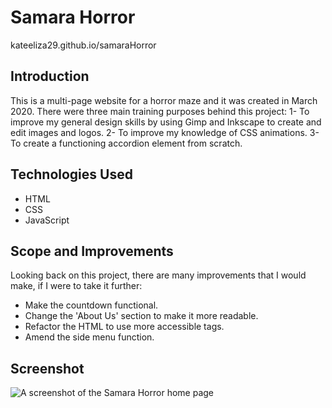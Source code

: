 # Samara Horror
kateeliza29.github.io/samaraHorror

## Introduction
This is a multi-page website for a horror maze and it was created in March 2020.
There were three main training purposes behind this project:
1- To improve my general design skills by using Gimp and Inkscape to create and edit images and logos. 
2- To improve my knowledge of CSS animations. 
3- To create a functioning accordion element from scratch.

## Technologies Used
* HTML
* CSS
* JavaScript

## Scope and Improvements
Looking back on this project, there are many improvements that I would make, if I were to take it further: 
* Make the countdown functional. 
* Change the 'About Us' section to make it more readable. 
* Refactor the HTML to use more accessible tags. 
* Amend the side menu function.


## Screenshot
![A screenshot of the Samara Horror home page](/samaraHorror.jpg)
